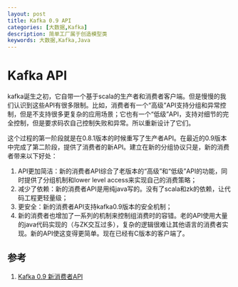 ```yaml
---
layout: post
title: Kafka 0.9 API
categories: [大数据,Kafka]
description: 简单工厂属于创造模型类
keywords: 大数据,Kafka,Java
---
```


# Kafka API
kafka诞生之初，它自带一个基于scala的生产者和消费者客户端。但是慢慢的我们认识到这些API有很多限制。比如，消费者有一个“高级”API支持分组和异常控制，但是不支持很多更复杂的应用场景；它也有一个“低级”API，支持对细节的完全控制，但是要求码农自己控制失败和异常。所以重新设计了它们。

这个过程的第一阶段就是在0.8.1版本的时候重写了生产者API。在最近的0.9版本中完成了第二阶段，提供了消费者的新API。建立在新的分组协议只是，新的消费者带来以下好处：

1. API更加简洁：新的消费者API综合了老版本的“高级”和“低级”API的功能，同时提供了分组机制和lower level access来实现自己的消费策略；
2. 减少了依赖：新的消费者API是用纯java写的。没有了scala和zk的依赖，让代码工程更轻量级；
3. 更安全：新的消费者API支持kafka0.9版本的安全机制；
4. 新的消费者也增加了一系列的机制来控制组消费时的容错。老的API使用大量的java代码实现的（与ZK交互过多），复杂的逻辑很难让其他语言的消费者实现。新的API使这变得更简单。现在已经有C版本的客户端了。





## 参考
1. [Kafka 0.9 新消费者API](https://www.confluent.io/blog/tutorial-getting-started-with-the-new-apache-kafka-0-9-consumer-client/)